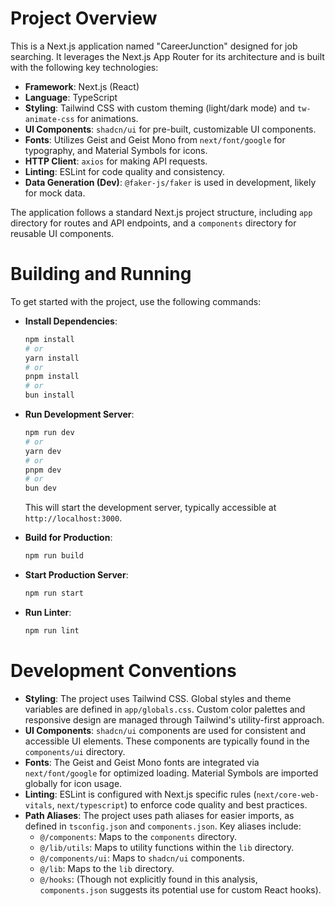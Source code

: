# Project Overview

This is a Next.js application named "CareerJunction" designed for job searching. It leverages the Next.js App Router for its architecture and is built with the following key technologies:

- **Framework**: Next.js (React)
- **Language**: TypeScript
- **Styling**: Tailwind CSS with custom theming (light/dark mode) and `tw-animate-css` for animations.
- **UI Components**: `shadcn/ui` for pre-built, customizable UI components.
- **Fonts**: Utilizes Geist and Geist Mono from `next/font/google` for typography, and Material Symbols for icons.
- **HTTP Client**: `axios` for making API requests.
- **Linting**: ESLint for code quality and consistency.
- **Data Generation (Dev)**: `@faker-js/faker` is used in development, likely for mock data.

The application follows a standard Next.js project structure, including `app` directory for routes and API endpoints, and a `components` directory for reusable UI components.

# Building and Running

To get started with the project, use the following commands:

- **Install Dependencies**:

  ```bash
  npm install
  # or
  yarn install
  # or
  pnpm install
  # or
  bun install
  ```

- **Run Development Server**:

  ```bash
  npm run dev
  # or
  yarn dev
  # or
  pnpm dev
  # or
  bun dev
  ```

  This will start the development server, typically accessible at `http://localhost:3000`.

- **Build for Production**:

  ```bash
  npm run build
  ```

- **Start Production Server**:

  ```bash
  npm run start
  ```

- **Run Linter**:
  ```bash
  npm run lint
  ```

# Development Conventions

- **Styling**: The project uses Tailwind CSS. Global styles and theme variables are defined in `app/globals.css`. Custom color palettes and responsive design are managed through Tailwind's utility-first approach.
- **UI Components**: `shadcn/ui` components are used for consistent and accessible UI elements. These components are typically found in the `components/ui` directory.
- **Fonts**: The Geist and Geist Mono fonts are integrated via `next/font/google` for optimized loading. Material Symbols are imported globally for icon usage.
- **Linting**: ESLint is configured with Next.js specific rules (`next/core-web-vitals`, `next/typescript`) to enforce code quality and best practices.
- **Path Aliases**: The project uses path aliases for easier imports, as defined in `tsconfig.json` and `components.json`. Key aliases include:
  - `@/components`: Maps to the `components` directory.
  - `@/lib/utils`: Maps to utility functions within the `lib` directory.
  - `@/components/ui`: Maps to `shadcn/ui` components.
  - `@/lib`: Maps to the `lib` directory.
  - `@/hooks`: (Though not explicitly found in this analysis, `components.json` suggests its potential use for custom React hooks).
